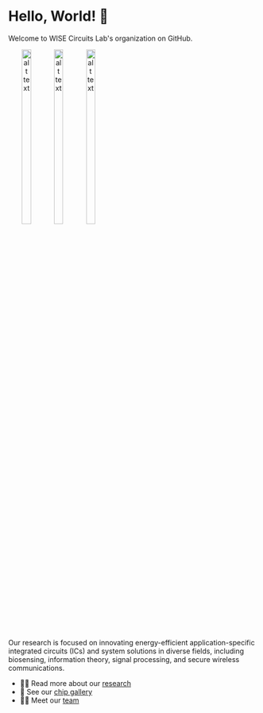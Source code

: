 # Hello, World! :wave:

Welcome to WISE Circuits Lab's organization on GitHub. 

<div style="position: relative; display: inline-block; text-align: center;">
  <img src="https://sites.bu.edu/wisecircuits/files/2024/01/IMG20210309161219-1024x852.png" alt="alt text" width="30%"/>
  <img src="https://sites.bu.edu/wisecircuits/files/2023/03/GRAND_die_on-PCB-3-e1678730360150-636x569.jpg" alt="alt text" width="30%"/>
  <img src="https://sites.bu.edu/wisecircuits/files/2024/01/chip_fig_v2-1.png" alt="alt text" width="30%"/>
</div>

Our research is focused on innovating energy-efficient application-specific integrated circuits (ICs) and system solutions in diverse fields, including biosensing, information theory, signal processing, and secure wireless communications.

* 👩‍🔬 Read more about our <a href="https://sites.bu.edu/wisecircuits/research/" target="_blank">research</a>
* 📸 See our <a href="https://sites.bu.edu/wisecircuits/chip-gallery/" target="_blank">chip gallery</a>
* 👫👫 Meet our <a href="https://sites.bu.edu/wisecircuits/people/" target="_blank">team</a>
